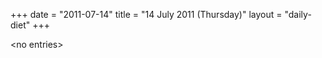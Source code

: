 +++
date = "2011-07-14"
title = "14 July 2011 (Thursday)"
layout = "daily-diet"
+++


\<no entries\>

